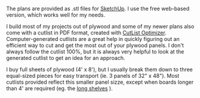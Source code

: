 The plans are provided as .stl files for [SketchUp](https://www.sketchup.com/).
I use the free web-based version, which works well for my needs.

I build most of my projects out of plywood and some of my newer plans also come
with a cutlist in PDF format, created with [CutList
Optimizer](https://www.cutlistoptimizer.com). Computer-generated cutlists are a
great help in quickly figuring out an efficient way to cut and get the most
out of your plywood panels. I don't always follow the cutlist 100%, but it is
always very helpful to look at the generated cutlist to get an idea for an
approach.

I buy full sheets of plywood (4' x 8'), but I usually break them down to three
equal-sized pieces for easy transport (ie. 3 panels of 32" x 48"). Most
cutlists provided reflect this smaller panel sizze, except when boards longer
than 4' are required (eg. the [long shelves](longshelves/) ).

